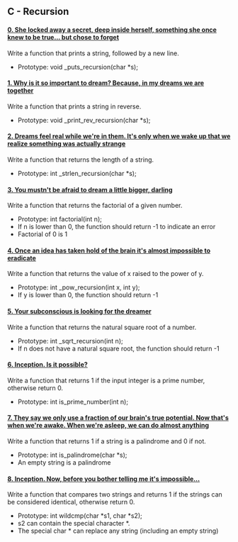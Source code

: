 ## C - Recursion

#### [0. She locked away a secret, deep inside herself, something she once knew to be true... but chose to forget](0-puts_recursion.c)

Write a function that prints a string, followed by a new line.

- Prototype: void _puts_recursion(char *s);

#### [1. Why is it so important to dream? Because, in my dreams we are together](1-print_rev_recursion.c)

Write a function that prints a string in reverse.

- Prototype: void _print_rev_recursion(char *s);

#### [2. Dreams feel real while we're in them. It's only when we wake up that we realize something was actually strange](2-strlen_recursion.c)

Write a function that returns the length of a string.

- Prototype: int _strlen_recursion(char *s);

#### [3. You mustn't be afraid to dream a little bigger, darling](3-factorial.c)

Write a function that returns the factorial of a given number.

- Prototype: int factorial(int n);
- If n is lower than 0, the function should return -1 to indicate an error
- Factorial of 0 is 1

#### [4. Once an idea has taken hold of the brain it's almost impossible to eradicate](4-pow_recursion.c)

Write a function that returns the value of x raised to the power of y.

- Prototype: int _pow_recursion(int x, int y);
- If y is lower than 0, the function should return -1

#### [5. Your subconscious is looking for the dreamer](5-sqrt_recursion.c)

Write a function that returns the natural square root of a number.

- Prototype: int _sqrt_recursion(int n);
- If n does not have a natural square root, the function should return -1

#### [6. Inception. Is it possible?](6-is_prime_number.c)

Write a function that returns 1 if the input integer is a prime number, otherwise return 0.

- Prototype: int is_prime_number(int n);

#### [7. They say we only use a fraction of our brain's true potential. Now that's when we're awake. When we're asleep, we can do almost anything](100-is_palindrome.c)

Write a function that returns 1 if a string is a palindrome and 0 if not.

- Prototype: int is_palindrome(char *s);
- An empty string is a palindrome

#### [8. Inception. Now, before you bother telling me it's impossible...](101-wildcmp.c)

Write a function that compares two strings and returns 1 if the strings can be considered identical, otherwise return 0.

- Prototype: int wildcmp(char *s1, char *s2);
- s2 can contain the special character *.
- The special char * can replace any string (including an empty string) 